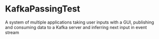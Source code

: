 # KafkaPassingTest

A system of multiple applications taking user inputs with a GUI, publishing and consuming data to a Kafka server and inferring next input in event stream

